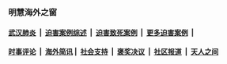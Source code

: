 
### 明慧海外之窗

####  [武汉肺炎](indexes/365.md?t=06201201) &nbsp;|&nbsp;  [迫害案例综述](indexes/328.md?t=06201201) &nbsp;|&nbsp; [迫害致死案例](indexes/277.md?t=06201201)  &nbsp;|&nbsp; [更多迫害案例](indexes/81.md?t=06201201)  &nbsp;|&nbsp; 
####  [时事评论](indexes/19.md?t=06201201) &nbsp;|&nbsp; [海外简讯](indexes/245.md?t=06201201)&nbsp;|&nbsp;  [社会支持](indexes/140.md?t=06201201) &nbsp;|&nbsp; [褒奖决议](indexes/282.md?t=06201201) &nbsp;|&nbsp; [社区报道](indexes/91.md?t=06201201)  &nbsp;|&nbsp; [天人之间](indexes/78.md?t=06201201) 

